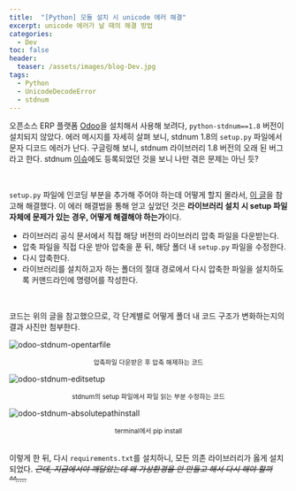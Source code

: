 ```yaml
---
title:  "[Python] 모듈 설치 시 unicode 에러 해결"
excerpt: unicode 에러가 날 때의 해결 방법
categories:
  - Dev
toc: false
header:
  teaser: /assets/images/blog-Dev.jpg
tags:
  - Python
  - UnicodeDecodeError
  - stdnum
---
```




 오픈소스 ERP 플랫폼 [Odoo](https://github.com/odoo)을 설치해서 사용해 보려다, `python-stdnum==1.8` 버전이 설치되지 않았다. 에러 메시지를 자세히 살펴 보니, stdnum 1.8의 `setup.py` 파일에서 문자 디코드 에러가 난다. 구글링해 보니, stdnum 라이브러리 1.8 버전의 오래 된 버그라고 한다. stdnum [이슈](https://github.com/arthurdejong/python-stdnum/issues/59)에도 등록되었던 것을 보니 나만 겪은 문제는 아닌 듯?

<br>

 `setup.py` 파일에 인코딩 부분을 추가해 주어야 하는데 어떻게 할지 몰라서, [이 글](https://stackoverflow.com/questions/65820347/unicodedecodeerror-charmap-codec-error-during-installation-of-pip-python-std)을 참고해 해결했다. 이 에러 해결법을 통해 얻고 싶었던 것은 **라이브러리 설치 시 setup 파일 자체에 문제가 있는 경우, 어떻게 해결해야 하는가**이다.

* 라이브러리 공식 문서에서 직접 해당 버전의 라이브러리 압축 파일을 다운받는다.
* 압축 파일을 직접 다운 받아 압축을 푼 뒤, 해당 폴더 내 `setup.py` 파일을 수정한다.
* 다시 압축한다.
* 라이브러리를 설치하고자 하는 폴더의 절대 경로에서 다시 압축한 파일을 설치하도록 커맨드라인에 명령어를 작성한다.

<br>

 코드는 위의 글을 참고했으므로, 각 단계별로 어떻게 폴더 내 코드 구조가 변화하는지의 결과 사진만 첨부한다.

![odoo-stdnum-opentarfile]({{site.url}}/assets/images/odoo-stdnum-opentarfile.png)

<center><sup>압축파일 다운받은 후 압축 해제하는 코드</sup></center>

![odoo-stdnum-editsetup]({{site.url}}/assets/images/odoo-stdnum-editsetup)

<center><sup>stdnum의 setup 파일에서 파일 읽는 부분 수정하는 코드</sup></center>

![odoo-stdnum-absolutepathinstall]({{site.url}}/assets/images/odoo-stdnum-absolutepathinstall)

<center><sup>terminal에서 pip install</sup></center>

<br>

 이렇게 한 뒤, 다시 `requirements.txt`를 설치하니, 모든 의존 라이브러리가 옳게 설치되었다. *~~근데, 지금에서야 깨달았는데 왜 가상환경을 안 만들고 해서 다시 해야 할까^^.....~~*